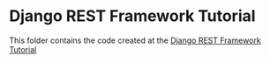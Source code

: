 # Django REST Framework Tutorial

This folder contains the code created at the [Django REST Framework Tutorial](http://www.django-rest-framework.org/tutorial/quickstart/)
